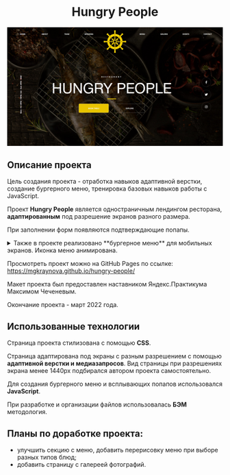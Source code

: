 <h1 align="center">Hungry People</h1>
<img src="images/main-page.jpg" title="Restaurant Hungry People">
<h2 align="left">Описание проекта</h2>

Цель создания проекта - отработка навыков адаптивной верстки, создание бургерного меню, тренировка базовых навыков работы с JavaScript.

Проект **Hungry People** является одностраничным лендингом ресторана, **адаптированным** под разрешение экранов разного размера.

При заполнении форм появляются подтверждающие попапы.

<details>
<summary>Также в проекте реализовано **бургерное меню** для мобильных экранов. Иконка меню анимирована.</summary>
<p align="center">
  <img src="images/burger-menu.jpg" title="Бургерное меню">
</p>
</details>

Просмотреть проект можно на GitHub Pages по ссылке: https://mgkraynova.github.io/hungry-people/

Макет проекта был предоставлен наставником Яндекс.Практикума Максимом Чеченевым.

Окончание проекта - март 2022 года.

<h2 align="left">Использованные технологии</h2>

Страница проекта стилизована с помощью **CSS**.

Страница адаптирована под экраны с разным разрешением с помощью **адаптивной верстки и медиазапросов**. Вид страницы при разрешениях экрана менее 1440px подбирался автором проекта самостоятельно.

Для создания бургерного меню и всплывающих попапов использовался **JavaScript**.

При разработке и организации файлов использовалась **БЭМ** методология.

<h2 align="left">Планы по доработке проекта:</h2>

- улучшить секцию с меню, добавить перерисовку меню при выборе разных типов блюд;
- добавить страницу с галереей фотографий.
